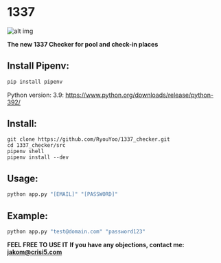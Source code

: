# 1337
![alt img](https://www.42.fr/images/1337.jpg)

**The new 1337 Checker for pool and check-in places**

## Install Pipenv:

```python
pip install pipenv
```
Python version: 3.9: https://www.python.org/downloads/release/python-392/

## Install:

```
git clone https://github.com/RyouYoo/1337_checker.git
cd 1337_checker/src
pipenv shell
pipenv install --dev
```

## Usage:

```bash
python app.py "[EMAIL]" "[PASSWORD]"
```

## Example:

```bash
python app.py "test@domain.com" "password123"
```

**FEEL FREE TO USE IT**
**If you have any objections, contact me: jakom@crisi5.com**

